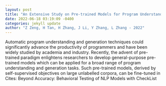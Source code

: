```yaml
--- 
layout: post 
title: "An Extensive Study on Pre-trained Models for Program Understanding and Generation" 
date: 2022-06-18 03:19:09 -0400 
categories: jekyll update 
author: "Z Zeng, H Tan, H Zhang, J Li, Y Zhang, L Zhang - 2022" 
--- 
```

Automatic program understanding and generation techniques could significantly advance the productivity of programmers and have been widely studied by academia and industry. Recently, the advent of pre-trained paradigm enlightens researchers to develop general-purpose pre-trained models which can be applied for a broad range of program understanding and generation tasks. Such pre-trained models, derived by self-supervised objectives on large unlabelled corpora, can be fine-tuned in Cites: Beyond Accuracy: Behavioral Testing of NLP Models with CheckList